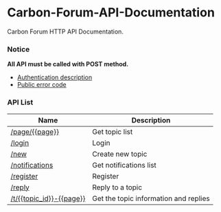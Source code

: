 # Carbon-Forum-API-Documentation
Carbon Forum HTTP API Documentation.

### Notice
**All API must be called with POST method.**
* [Authentication description](authentication.md)
* [Public error code](error_code.md)

### API List

Name|Description
---|---
[/page/{{page}}](home.md)|Get topic list
[/login](login.md)|Login
[/new](new.md)|Create new topic
[/notifications](notifications.md)|Get notifications list
[/register](register.md)|Register
[/reply](reply.md)|Reply to a topic
[/t/{{topic_id}}-{{page}}](topic.md)|Get the topic information and replies

